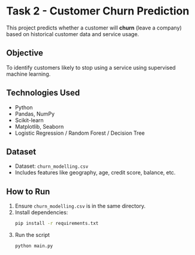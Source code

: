 # Task 2 - Customer Churn Prediction


This project predicts whether a customer will **churn** (leave a company) based on historical customer data and service usage.

##  Objective

To identify customers likely to stop using a service using supervised machine learning.

##  Technologies Used

- Python
- Pandas, NumPy
- Scikit-learn
- Matplotlib, Seaborn
- Logistic Regression / Random Forest / Decision Tree

##  Dataset

- Dataset: `churn_modelling.csv`
- Includes features like geography, age, credit score, balance, etc.

## How to Run

1. Ensure `churn_modelling.csv` is in the same directory.
2. Install dependencies:
   ```bash
   pip install -r requirements.txt
3. Run the script
   ```bash
   python main.py

